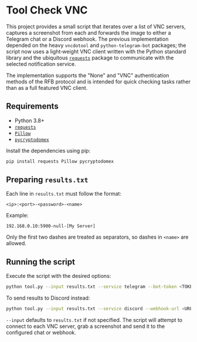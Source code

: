 # Tool Check VNC

This project provides a small script that iterates over a list of VNC
servers, captures a screenshot from each and forwards the image to either
a Telegram chat or a Discord webhook.  The previous implementation
depended on the heavy `vncdotool` and `python-telegram-bot` packages; the
script now uses a light‑weight VNC client written with the Python
standard library and the ubiquitous
[`requests`](https://pypi.org/project/requests/) package to communicate
with the selected notification service.

The implementation supports the "None" and "VNC" authentication methods
of the RFB protocol and is intended for quick checking tasks rather than
as a full featured VNC client.

## Requirements

- Python 3.8+
- [`requests`](https://pypi.org/project/requests/)
- [`Pillow`](https://pypi.org/project/Pillow/)
- [`pycryptodomex`](https://pypi.org/project/pycryptodomex/)

Install the dependencies using pip:

```bash
pip install requests Pillow pycryptodomex
```

## Preparing `results.txt`

Each line in `results.txt` must follow the format:

```
<ip>:<port>-<password>-<name>
```

Example:

```
192.168.0.10:5900-null-[My Server]
```

Only the first two dashes are treated as separators, so dashes in
`<name>` are allowed.

## Running the script

Execute the script with the desired options:

```bash
python tool.py --input results.txt --service telegram --bot-token <TOKEN> --chat-id <CHAT_ID>
```

To send results to Discord instead:

```bash
python tool.py --input results.txt --service discord --webhook-url <URL>
```

`--input` defaults to `results.txt` if not specified.  The script will
attempt to connect to each VNC server, grab a screenshot and send it to
the configured chat or webhook.

